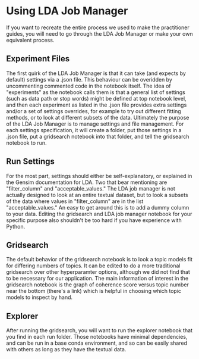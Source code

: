 # Using LDA Job Manager

If you want to recreate the entire process we used to make the practitioner guides, you will need to go through the LDA Job Manager or make your own equivalent process.

## Experiment Files

The first quirk of the LDA Job Manager is that it can take (and expects by default) settings via a .json file. This behaviour can be overidden by uncommenting commented code in the notebook itself. The idea of "experiments" as the notebook calls them is that a general list of settings (such as data path or stop words) might be defined at top notebook level, and then each experiment as listed in the .json file provides extra settings and/or a set of settings overrides, for example to try out different fitting methods, or to look at different subsets of the data. Ultimately the purpose of the LDA Job Manager is to manage settings and file management. For each settings specification, it will create a folder, put those settings in a .json file, put a gridsearch notebook into that folder, and tell the gridsearch notebook to run.

## Run Settings

For the most part, settings should either be self-explanatory, or explained in the Gensim documentation for LDA. Two that bear mentioning are "filter_column" and "acceptable_values." The LDA job manager is not actually designed to look at an entire textual dataset, but to look a subsets of the data where values in "filter_column" are in the list "acceptable_values." An easy to get around this is to add a dummy column to your data. Editing the gridsearch and LDA job manager notebook for your specific purpose also shouldn't be too hard if you have experience with Python.

## Gridsearch

The default behavior of the gridsearch notebook is to look a topic models fit for differing numbers of topics. It can be edited to do a more traditional gridsearch over other hyperparamter options, although we did not find that to be necessary for our application. The main information of interest in the gridsearch notebook is the graph of coherence score versus topic number near the bottom (there's a link) which is helpful in choosing which topic models to inspect by hand.

## Explorer

After running the gridsearch, you will want to run the explorer notebook that you find in each run folder. Those notebooks have minimal dependencies, and can be run in a base conda environment, and so can be easily shared with others as long as they have the textual data.